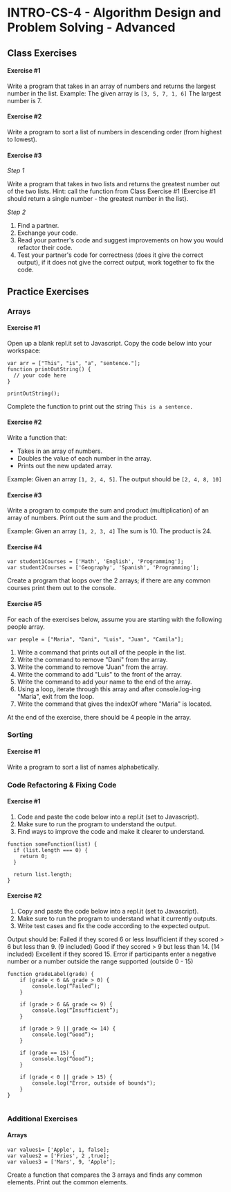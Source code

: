 # INTRO-CS-4 - Algorithm Design and Problem Solving - Advanced

## Class Exercises

#### Exercise #1

Write a program that takes in an array of numbers and returns the largest number in the list.
Example:
The given array is  `[3, 5, 7, 1, 6]`
The largest number is 7.

#### Exercise #2

Write a program to sort a list of numbers in descending order (from highest to lowest).

#### Exercise #3

*Step 1*

Write a program that takes in two lists and returns the greatest number out of the two lists. 
Hint: call the function from Class Exercise #1 (Exercise #1 should return a single number - the greatest number in the list).

*Step 2*
1. Find a partner. 
2. Exchange your code. 
3. Read your partner's code and suggest improvements on how you would refactor their code.
4. Test your partner's code for correctness (does it give the correct output), if it does not give the correct output, work together to fix the code.


## Practice Exercises

### Arrays

#### Exercise #1 
Open up a blank repl.it set to Javascript. Copy the code below into your workspace:

```
var arr = ["This", "is", "a", "sentence."];
function printOutString() {
  // your code here
}

printOutString();
```
Complete the function to print out the string `This is a sentence.`

#### Exercise #2
Write a function that:
* Takes in an array of numbers.
* Doubles the value of each number in the array.
* Prints out the new updated array.

Example: 
Given an array `[1, 2, 4, 5]`. 
The output should be `[2, 4, 8, 10]`

#### Exercise #3
Write a program to compute the sum and product (multiplication) of an array of numbers. Print out the sum and the product.

Example:
Given an array `[1, 2, 3, 4]`
The sum is 10.
The product is 24.

#### Exercise #4
```
var student1Courses = ['Math', 'English', 'Programming'];
var student2Courses = ['Geography', 'Spanish', 'Programming'];
```
Create a program that loops over the 2 arrays; if there are any common courses print them out to the console.


#### Exercise #5
For each of the exercises below, assume you are starting with the following people array.

`var people = ["Maria", "Dani", "Luis", "Juan", "Camila"];`

1. Write a command that prints out all of the people in the list.
2. Write the command to remove "Dani" from the array.
3. Write the command to remove "Juan" from the array.
4. Write the command to add "Luis" to the front of the array.
5. Write the command to add your name to the end of the array.
6. Using a loop, iterate through this array and after console.log-ing "Maria", exit from the loop.
7. Write the command that gives the indexOf where "Maria" is located.

At the end of the exercise, there should be 4 people in the array.

### Sorting

#### Exercise #1
Write a program to sort a list of names alphabetically.

### Code Refactoring & Fixing Code

#### Exercise #1
1. Code and paste the code below into a repl.it (set to Javascript).
2. Make sure to run the program to understand the output.
3. Find ways to improve the code and make it clearer to understand.

```
function someFunction(list) {
  if (list.length === 0) {
    return 0;
  }
  
  return list.length;
}
```

#### Exercise #2
1. Copy and paste the code below into a repl.it (set to Javascript).
2. Make sure to run the program to understand what it currently outputs.
3. Write test cases and fix the code according to the expected output.

Output should be:
Failed if they scored 6 or less
Insufficient if they scored > 6 but less than 9. (9 included)
Good if they scored > 9 but less than 14. (14 included)
Excellent if they scored 15.
Error if participants enter a negative number or a number outside the range supported (outside 0 - 15)


```
function gradeLabel(grade) {
    if (grade < 6 && grade > 0) {
        console.log(“Failed”);
    }

    if (grade > 6 && grade <= 9) {
        console.log(“Insufficient”);
    }

    if (grade > 9 || grade <= 14) {
        console.log(“Good”);
    }

    if (grade == 15) {
        console.log(“Good”);
    }
    
    if (grade < 0 || grade > 15) {
        console.log("Error, outside of bounds");
    }
}


```

### Additional Exercises

#### Arrays
```
var values1= ['Apple', 1, false];
var values2 = ['Fries', 2 ,true];
var values3 = ['Mars', 9, 'Apple'];
```
Create a function that compares the 3 arrays and finds any common elements. Print out the common elements.
